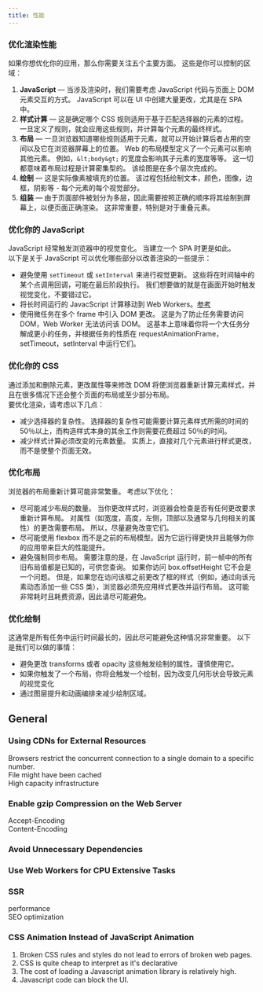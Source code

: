 ```yaml
---
title: 性能
---
```


### 优化渲染性能

如果你想优化你的应用，那么你需要关注五个主要方面。 这些是你可以控制的区域：

1. **JavaScript** — 当涉及渲染时，我们需要考虑 JavaScript 代码与页面上 DOM 元素交互的方式。 JavaScript 可以在 UI 中创建大量更改，尤其是在 SPA 中。
2. **样式计算** — 这是确定哪个 CSS 规则适用于基于匹配选择器的元素的过程。 一旦定义了规则，就会应用这些规则，并计算每个元素的最终样式。
3. **布局** — 一旦浏览器知道哪些规则适用于元素，就可以开始计算后者占用的空间以及它在浏览器屏幕上的位置。 Web 的布局模型定义了一个元素可以影响其他元素。 例如，`&lt;body&gt;` 的宽度会影响其子元素的宽度等等。 这一切都意味着布局过程是计算密集型的。 该绘图是在多个层次完成的。
4. **绘制** — 这是实际像素被填充的位置。 该过程包括绘制文本，颜色，图像，边框，阴影等 - 每个元素的每个视觉部分。
5. **组装** — 由于页面部件被划分为多层，因此需要按照正确的顺序将其绘制到屏幕上，以便页面正确渲染。 这非常重要，特别是对于重叠元素。

### 优化你的 JavaScript

JavaScript 经常触发浏览器中的视觉变化。 当建立一个 SPA 时更是如此。<br />
以下是关于 JavaScript 可以优化哪些部分以改善渲染的一些提示：

- 避免使用 `setTimeout` 或 `setInterval` 来进行视觉更新。 这些将在时间轴中的某个点调用回调，可能在最后阶段执行。 我们想要做的就是在画面开始时触发视觉变化，不要错过它。
- 将长时间运行的 JavacScript 计算移动到 Web Workers。[参考](https://blog.sessionstack.com/how-javascript-works-the-building-blocks-of-web-workers-5-cases-when-you-should-use-them-a547c0757f6a)
- 使用微任务在多个 frame 中引入 DOM 更改。 这是为了防止任务需要访问 DOM，Web Worker 无法访问该 DOM。 这基本上意味着你将一个大任务分解成更小的任务，并根据任务的性质在 requestAnimationFrame，setTimeout，setInterval 中运行它们。

### 优化你的 CSS

通过添加和删除元素，更改属性等来修改 DOM 将使浏览器重新计算元素样式，并且在很多情况下还会整个页面的布局或至少部分布局。<br />
要优化渲染，请考虑以下几点：

- 减少选择器的复杂性。 选择器的复杂性可能需要计算元素样式所需的时间的 50％以上，而构造样式本身的其余工作则需要花费超过 50％的时间。
- 减少样式计算必须改变的元素数量。 实质上，直接对几个元素进行样式更改，而不是使整个页面无效。

### 优化布局

浏览器的布局重新计算可能非常繁重。 考虑以下优化：

- 尽可能减少布局的数量。 当你更改样式时，浏览器会检查是否有任何更改要求重新计算布局。 对属性（如宽度，高度，左侧，顶部以及通常与几何相关的属性）的更改需要布局。 所以，尽量避免改变它们。
- 尽可能使用 flexbox 而不是之前的布局模型。因为它运行得更快并且能够为你的应用带来巨大的性能提升。
- 避免强制同步布局。 需要注意的是，在 JavaScript 运行时，前一帧中的所有旧布局值都是已知的，可供您查询。 如果你访问 box.offsetHeight 它不会是一个问题。 但是，如果您在访问该框之前更改了框的样式（例如，通过向该元素动态添加一些 CSS 类），浏览器必须先应用样式更改并运行布局。 这可能非常耗时且耗费资源，因此请尽可能避免。

### 优化绘制
这通常是所有任务中运行时间最长的，因此尽可能避免这种情况非常重要。 以下是我们可以做的事情：

- 避免更改 transforms 或者 opacity 这些触发绘制的属性。谨慎使用它。
- 如果你触发了一个布局，你将会触发一个绘制，因为改变几何形状会导致元素的视觉变化
- 通过图层提升和动画编排来减少绘制区域。



## General

### Using CDNs for External Resources
Browsers restrict the concurrent connection to a single domain to a specific number.  
File might have been cached  
High capacity infrastructure  

### Enable gzip Compression on the Web Server
Accept-Encoding  
Content-Encoding  

### Avoid Unnecessary Dependencies

### Use Web Workers for CPU Extensive Tasks

### SSR
performance  
SEO optimization  

### CSS Animation Instead of JavaScript Animation
1. Broken CSS rules and styles do not lead to errors of broken web pages.
2. CSS is quite cheap to interpret as it's declarative
3. The cost of loading a Javascript animation library is relatively high.
4. Javascript code can block the UI.
